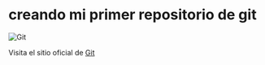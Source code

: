 # creando  mi primer repositorio de git
![Git](https://git-scm.com/images/logo@2x.png)

Visita el sitio oficial de [Git](https://)
